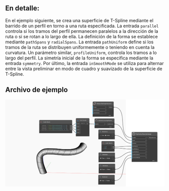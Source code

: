 ## En detalle:
En el ejemplo siguiente, se crea una superficie de T-Spline mediante el barrido de un perfil en torno a una ruta especificada. La entrada `parallel` controla si los tramos del perfil permanecen paralelos a la dirección de la ruta o si se rotan a lo largo de ella. La definición de la forma se establece mediante `pathSpans` y `radialSpans`. La entrada `pathUniform` define si los tramos de la ruta se distribuyen uniformemente o teniendo en cuenta la curvatura. Un parámetro similar, `profileUniform`, controla los tramos a lo largo del perfil. La simetría inicial de la forma se especifica mediante la entrada `symmetry`. Por último, la entrada `inSmoothMode` se utiliza para alternar entre la vista preliminar en modo de cuadro y suavizado de la superficie de T-Spline.

## Archivo de ejemplo

![Example](./Autodesk.DesignScript.Geometry.TSpline.TSplineSurface.BySweep_img.jpg)
